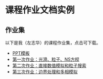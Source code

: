 # 课程作业文档实例

## 作业集

以下是我（左志华）的课程作业集，点击可下载。

- [PPT模板](../PPT模板/哈工程专属PPT模板.pptx)
- [第一次作业：光滑、粒子、NS方程](../课程作业文档实例\第一次作业\第一份作业：光滑、粒子、NS方程.pptx)
- [第二次作业：直接数值模拟和粒子搜索](../课程作业文档实例\第二次作业\第二份作业：直接数值模拟和粒子搜索.pptx)
- [第三次作业：边界处理和多相模拟](../课程作业文档实例\第三次作业\第三次作业：边界处理和多相模拟.pptx)